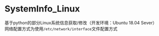 # SystemInfo_Linux
基于python的部分Linux系统信息获取/修改（开发环境：Ubuntu 18.04 Sever）
网络配置方式为使用```/etc/network/interface```文件配置方式
